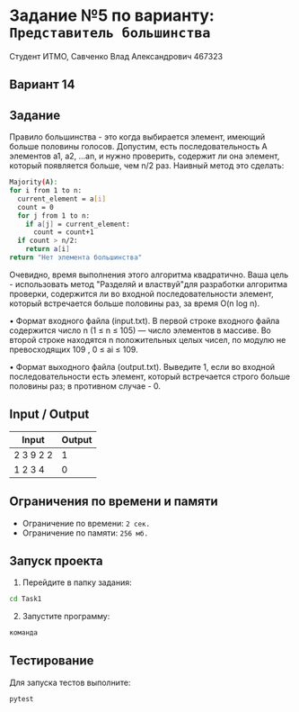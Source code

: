 # Задание №5 по варианту: `Представитель большинства`
Студент ИТМО, Савченко Влад Александрович 467323

## Вариант 14

## Задание 

Правило большинства - это когда выбирается элемент, имеющий больше половины голосов. Допустим, есть последовательность A элементов a1, a2, ...an, и
нужно проверить, содержит ли она элемент, который появляется больше, чем n/2
раз. Наивный метод это сделать:
```bash
Majority(A):
for i from 1 to n:
  current_element = a[i]
  count = 0
  for j from 1 to n:
    if a[j] = current_element:
      count = count+1
  if count > n/2:
    return a[i]
return "Нет элемента большинства"

```

Очевидно, время выполнения этого алгоритма квадратично. Ваша цель - использовать метод "Разделяй и властвуй"для разработки алгоритма проверки, содержится ли во входной последовательности элемент, который встречается больше половины раз, за время O(n log n).

• Формат входного файла (input.txt). В первой строке входного файла содержится число n (1 ≤ n ≤ 105) — 
число элементов в массиве. Во второй
строке находятся n положительных целых чисел, по модулю не превосходящих 109
, 0 ≤ ai ≤ 109.

• Формат выходного файла (output.txt). Выведите 1, если во входной последовательности есть элемент, который встречается строго больше половины
раз; в противном случае - 0.

## Input / Output 

| Input             | Output            |
|-------------------|-------------------|
| 2 3 9 2 2         | 1                 |
| 1 2 3 4           | 0                 |

## Ограничения по времени и памяти

- Ограничение по времени: `2 сек.`
- Ограничение по памяти: `256 мб.`


## Запуск проекта
1. Перейдите в папку задания:
```bash
cd Task1
```

2. Запустите программу:
```bash
команда
```

## Тестирование
Для запуска тестов выполните:
```bash
pytest
```
